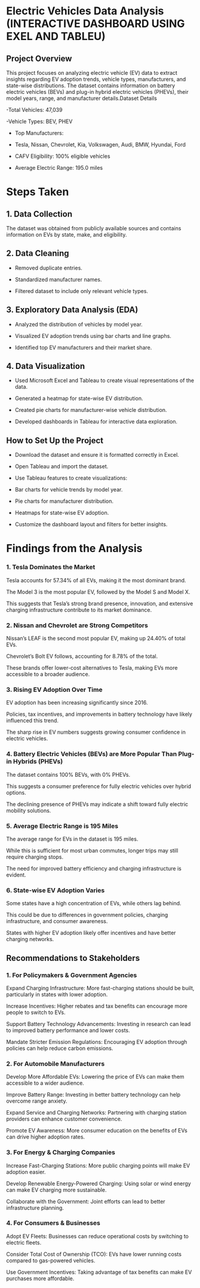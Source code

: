 # Electric Vehicles Data Analysis (INTERACTIVE DASHBOARD USING EXEL AND TABLEU)

##  Project Overview
This project focuses on analyzing electric vehicle (EV) data to extract insights regarding EV adoption trends, vehicle types, manufacturers, and state-wise distributions. The dataset contains information on battery electric vehicles (BEVs) and plug-in hybrid electric vehicles (PHEVs), their model years, range, and manufacturer details.Dataset Details

-Total Vehicles: 47,039

-Vehicle Types: BEV, PHEV

- Top Manufacturers:
- Tesla, Nissan, Chevrolet, Kia, Volkswagen, Audi, BMW, Hyundai, Ford

- CAFV Eligibility: 100% eligible vehicles

- Average Electric Range: 195.0 miles

# Steps Taken

## 1. Data Collection

The dataset was obtained from publicly available sources and contains information on EVs by state, make, and eligibility.

## 2. Data Cleaning

- Removed duplicate entries.

- Standardized manufacturer names.

- Filtered dataset to include only relevant vehicle types.

## 3. Exploratory Data Analysis (EDA)

- Analyzed the distribution of vehicles by model year.

- Visualized EV adoption trends using bar charts and line graphs.

- Identified top EV manufacturers and their market share.

## 4. Data Visualization

- Used Microsoft Excel and Tableau to create visual representations of the data.

- Generated a heatmap for state-wise EV distribution.

- Created pie charts for manufacturer-wise vehicle distribution.

- Developed dashboards in Tableau for interactive data exploration.

## How to Set Up the Project

- Download the dataset and ensure it is formatted correctly in Excel.

- Open Tableau and import the dataset.

-  Use Tableau features to create visualizations:

- Bar charts for vehicle trends by model year.

- Pie charts for manufacturer distribution.

- Heatmaps for state-wise EV adoption.

- Customize the dashboard layout and filters for better insights.

# Findings from the Analysis

 ### 1. Tesla Dominates the Market

Tesla accounts for 57.34% of all EVs, making it the most dominant brand.

The Model 3 is the most popular EV, followed by the Model S and Model X.

This suggests that Tesla’s strong brand presence, innovation, and extensive charging infrastructure contribute to its market dominance.

### 2. Nissan and Chevrolet are Strong Competitors

Nissan’s LEAF is the second most popular EV, making up 24.40% of total EVs.

Chevrolet’s Bolt EV follows, accounting for 8.78% of the total.

These brands offer lower-cost alternatives to Tesla, making EVs more accessible to a broader audience.

### 3. Rising EV Adoption Over Time

EV adoption has been increasing significantly since 2016.

Policies, tax incentives, and improvements in battery technology have likely influenced this trend.

The sharp rise in EV numbers suggests growing consumer confidence in electric vehicles.

### 4. Battery Electric Vehicles (BEVs) are More Popular Than Plug-in Hybrids (PHEVs)

The dataset contains 100% BEVs, with 0% PHEVs.

This suggests a consumer preference for fully electric vehicles over hybrid options.

The declining presence of PHEVs may indicate a shift toward fully electric mobility solutions.

### 5. Average Electric Range is 195 Miles

The average range for EVs in the dataset is 195 miles.

While this is sufficient for most urban commutes, longer trips may still require charging stops.

The need for improved battery efficiency and charging infrastructure is evident.

### 6. State-wise EV Adoption Varies

Some states have a high concentration of EVs, while others lag behind.

This could be due to differences in government policies, charging infrastructure, and consumer awareness.

States with higher EV adoption likely offer incentives and have better charging networks.

## Recommendations to Stakeholders

### 1. For Policymakers & Government Agencies

Expand Charging Infrastructure: More fast-charging stations should be built, particularly in states with lower adoption.

Increase Incentives: Higher rebates and tax benefits can encourage more people to switch to EVs.

Support Battery Technology Advancements: Investing in research can lead to improved battery performance and lower costs.

Mandate Stricter Emission Regulations: Encouraging EV adoption through policies can help reduce carbon emissions.

### 2. For Automobile Manufacturers

Develop More Affordable EVs: Lowering the price of EVs can make them accessible to a wider audience.

Improve Battery Range: Investing in better battery technology can help overcome range anxiety.

Expand Service and Charging Networks: Partnering with charging station providers can enhance customer convenience.

Promote EV Awareness: More consumer education on the benefits of EVs can drive higher adoption rates.

### 3. For Energy & Charging Companies

Increase Fast-Charging Stations: More public charging points will make EV adoption easier.

Develop Renewable Energy-Powered Charging: Using solar or wind energy can make EV charging more sustainable.

Collaborate with the Government: Joint efforts can lead to better infrastructure planning.

### 4. For Consumers & Businesses

Adopt EV Fleets: Businesses can reduce operational costs by switching to electric fleets.

Consider Total Cost of Ownership (TCO): EVs have lower running costs compared to gas-powered vehicles.

Use Government Incentives: Taking advantage of tax benefits can make EV purchases more affordable.






















